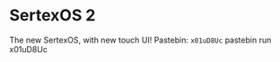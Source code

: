 SertexOS 2
==========
The new SertexOS, with new touch UI!
Pastebin: ```x01uD8Uc```
pastebin run x01uD8Uc
